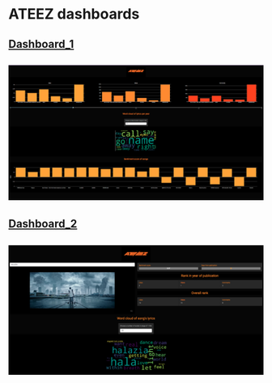 # ATEEZ dashboards
## [Dashboard_1](https://ateez-all-mv-dashboard.onrender.com)
## ![](./dashboard_1.png)
## [Dashboard_2](https://ateez-mv-dashboard.onrender.com)
## ![](./dashboard_2.png)
